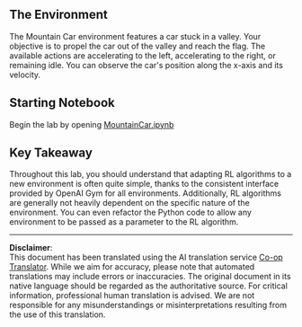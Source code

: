 <!--
CO_OP_TRANSLATOR_METADATA:
{
  "original_hash": "7bd8dc72040e98e35e7225e34058cd4e",
  "translation_date": "2025-08-31T17:33:18+00:00",
  "source_file": "lessons/6-Other/22-DeepRL/lab/README.md",
  "language_code": "en"
}
-->
## The Environment

The Mountain Car environment features a car stuck in a valley. Your objective is to propel the car out of the valley and reach the flag. The available actions are accelerating to the left, accelerating to the right, or remaining idle. You can observe the car's position along the x-axis and its velocity.

## Starting Notebook

Begin the lab by opening [MountainCar.ipynb](MountainCar.ipynb)

## Key Takeaway

Throughout this lab, you should understand that adapting RL algorithms to a new environment is often quite simple, thanks to the consistent interface provided by OpenAI Gym for all environments. Additionally, RL algorithms are generally not heavily dependent on the specific nature of the environment. You can even refactor the Python code to allow any environment to be passed as a parameter to the RL algorithm.

---

**Disclaimer**:  
This document has been translated using the AI translation service [Co-op Translator](https://github.com/Azure/co-op-translator). While we aim for accuracy, please note that automated translations may include errors or inaccuracies. The original document in its native language should be regarded as the authoritative source. For critical information, professional human translation is advised. We are not responsible for any misunderstandings or misinterpretations resulting from the use of this translation.